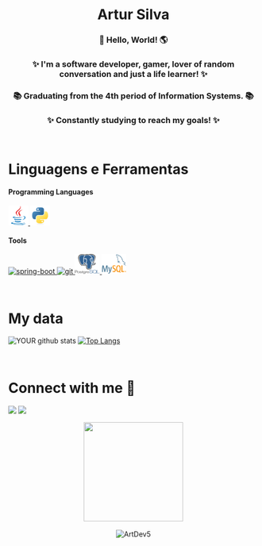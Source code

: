 <h1 align="center">Artur Silva</h1>
<h3 align="center">👋 Hello, World! 🌎</h3>
<h3 align="center">✨ I'm a software developer, gamer, lover of random conversation and just a life learner! ✨</h3>
<h3 align="center">📚 Graduating from the 4th period of Information Systems. 📚</h3>
<h3 align="center">✨ Constantly studying to reach my goals! ✨</h3>


<br>

# Linguagens e Ferramentas

<h4 align="left">Programming Languages</h4>

<a href="https://www.oracle.com/br/java/technologies/javase-downloads.html" target="_blank"> <img src="https://raw.githubusercontent.com/devicons/devicon/master/icons/java/java-original.svg" alt="java" width="40" height="40"/> </a>
<a href="https://www.python.org" target="_blank"> <img src="https://raw.githubusercontent.com/devicons/devicon/master/icons/python/python-original.svg" alt="python" width="40" height="40"/> </a>


<h4 align="left">Tools</h4>

<a href="https://spring.io/projects/spring-boot" target="_blank"> <img src="https://spring.io/images/spring-logo-9146a4d3298760c2e7e49595184e1975.svg" alt="spring-boot" width="90" height="60"/> </a>
<a href="https://git-scm.com/" target="_blank"> <img src="https://www.vectorlogo.zone/logos/git-scm/git-scm-icon.svg" alt="git" width="40" height="40"/> </a>
<a href="https://www.postgresql.org/" target="_blank"> <img src="https://raw.githubusercontent.com/docker-library/docs/01c12653951b2fe592c1f93a13b4e289ada0e3a1/postgres/logo.png" alt="postgresql" width="50" height="40"/> </a>
<a href="https://www.mysql.com/" target="_blank"> <img src="https://raw.githubusercontent.com/docker-library/docs/01c12653951b2fe592c1f93a13b4e289ada0e3a1/mysql/logo.png" alt="mysql" width="50" height="40"/> </a>


<br>

# My data
![YOUR github stats](https://github-readme-stats.vercel.app/api?username=ArtDev5&show_icons=true&theme=radical) 
[![Top Langs](https://github-readme-stats.vercel.app/api/top-langs/?username=ArtDev5&layout=compact&theme=radical)](https://github.com/ArtDev5/github-readme-stats)

<br>

# Connect with me 🤝

[<img src="https://img.shields.io/badge/twitter-%231DA1F2.svg?&style=for-the-badge&logo=twitter&logoColor=white" />](https://twitter.com/ArtDev_) 
[<img src="https://img.shields.io/badge/linkedin-%230077B5.svg?&style=for-the-badge&logo=linkedin&logoColor=white" />](https://linkedin.com/in/dev-artur-silva/)

<p align="center"> <img src="https://media0.giphy.com/media/KDDpcKigbfFpnejZs6/source.gif" width="200" height="200"></p>

<p align="center"><img src="https://komarev.com/ghpvc/?username=ArtDev5" alt="ArtDev5" /></p>
